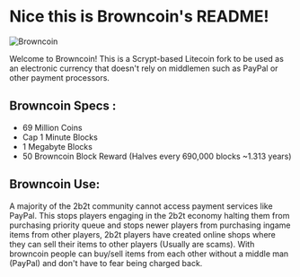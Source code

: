 # Nice this is Browncoin's README!

![Browncoin](https://cdn.discordapp.com/icons/681280771041918987/5d0eeccb636cffea0b2af3c254acf81c.png?size=256)

Welcome to Browncoin! This is a Scrypt-based Litecoin fork to be used as an electronic currency that doesn't rely on middlemen such as PayPal or other payment processors.
## Browncoin Specs :
- 69 Million Coins
- Cap 1 Minute Blocks
- 1 Megabyte Blocks
- 50 Browncoin Block Reward (Halves every 690,000 blocks ~1.313 years)
## Browncoin Use:
A majority of the 2b2t community cannot access payment services like PayPal. This stops players engaging in the 2b2t economy halting them from purchasing priority queue and stops newer players from purchasing ingame items from other players, 2b2t players have created online shops where they can sell their items to other players (Usually are scams). With browncoin people can buy/sell items from each other without a middle man (PayPal) and don't have to fear being charged back.
